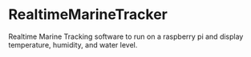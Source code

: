# RealtimeMarineTracker
Realtime Marine Tracking software to run on a raspberry pi and display temperature, humidity, and water level.

